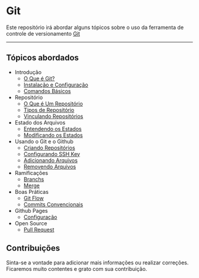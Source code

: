 # Git
Este repositório irá abordar alguns tópicos sobre o uso da ferramenta de controle de versionamento [Git](https://pt.wikipedia.org/wiki/Git)

---

## Tópicos abordados 
* Introdução
  * [O Que é Git?](introducao/01_o_que_e_git.md)
  * [Instalação e Configuração](introducao/02_instalacao_e_configuracao.md)
  * [Comandos Básicos](introducao/03_comandos_basicos.md)
* Repositório
  * [O Que é Um Repositório](repositorio/01_o_que_e_um_repositorio.md) 
  * [Tipos de Repositório](repositorio/02_tipos_de_repositorio.md) 
  * [Vinculando Repositórios](repositorio/03_vinculando_repositorios.md) 
* Estado dos Arquivos
  * [Entendendo os Estados](estado_dos_arquivos/01_entendendo_os_estados.md)
  * [Modificando os Estados](estado_dos_arquivos/02_modificando_os_estados.md)
* Usando o Git e o Github
  * [Criando Repositórios](usando_git_github/01_criando_repositorios.md)
  * [Configurando SSH Key](usando_git_github/02_configurando_ssh_key.md)
  * [Adicionando Arquivos](usando_git_github/03_adicionando_arquivos.md)
  * [Removendo Arquivos](usando_git_github/04_removendo_arquivo.md)
* Ramificações
  * [Branchs](ramificacoes/01_branchs.md)
  * [Merge](ramificacoes/02_merge.md)
* Boas Práticas
  * [Git Flow](boas_praticas/01_git_flow.md)
  * [Commits Convencionais](boas_praticas/02_commits_convencionais.md)
* Github Pages
  * [Configuração](github_pages/01_configuracao.md)
* Open Source
  * [Pull Request](open_source/01_pull_request.md)

## Contribuições
Sinta-se a vontade para adicionar mais informações ou realizar correções. Ficaremos muito contentes e grato com sua contribuição.
